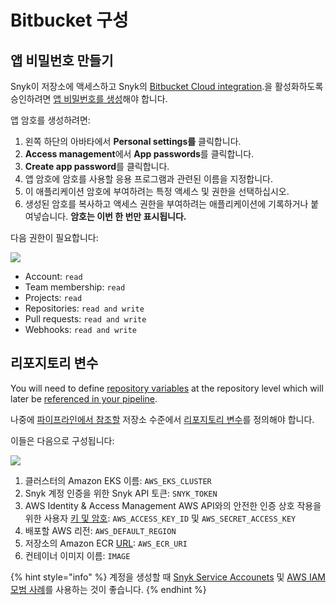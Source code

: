 # Bitbucket 구성

## 앱 비밀번호 만들기

Snyk이 저장소에 액세스하고 Snyk의 [Bitbucket Cloud integration](https://support.snyk.io/hc/en-us/articles/360004032097-Bitbucket-Cloud-integration).을 활성화하도록 승인하려면 [앱 비밀번호를 생성](https://support.atlassian.com/bitbucket-cloud/docs/app-passwords/)해야 합니다.

앱 암호를 생성하려면:

1. 왼쪽 하단의 아바타에서 **Personal settings를** 클릭합니다.
2. **Access management**에서 **App passwords**를 클릭합니다.
3. **Create app password**를 클릭합니다.
4. 앱 암호에 암호를 사용할 응용 프로그램과 관련된 이름을 지정합니다.
5. 이 애플리케이션 암호에 부여하려는 특정 액세스 및 권한을 선택하십시오.
6. 생성된 암호를 복사하고 액세스 권한을 부여하려는 애플리케이션에 기록하거나 붙여넣습니다. **암호는 이번 한 번만 표시됩니다.**

다음 권한이 필요합니다:

![](https://partner-workshop-assets.s3.us-east-2.amazonaws.com/bitbucket-api-token.png)

* Account: `read`
* Team membership: `read`
* Projects: `read`
* Repositories: `read and write`
* Pull requests: `read and write`
* Webhooks: `read and write`

## 리포지토리 변수

You will need to define [repository variables](https://support.atlassian.com/bitbucket-cloud/docs/variables-in-pipelines/#Repository-variables) at the repository level which will later be [referenced in your pipeline](https://support.atlassian.com/bitbucket-cloud/docs/variables-in-pipelines/).

나중에 [파이프라인에서 참조할](https://support.atlassian.com/bitbucket-cloud/docs/variables-in-pipelines/) 저장소 수준에서 [리포지토리 변수](https://support.atlassian.com/bitbucket-cloud/docs/variables-in-pipelines/#Repository-variables)를 정의해야 합니다.

이들은 다음으로 구성됩니다:

![](https://partner-workshop-assets.s3.us-east-2.amazonaws.com/bitubucket-repo-vars.png)

1. 클러스터의 Amazon EKS 이름: `AWS_EKS_CLUSTER`
2. Snyk 계정 인증을 위한 Snyk API 토큰: `SNYK_TOKEN`
3. AWS Identity & Access Management AWS API와의 안전한 인증 상호 작용을 위한 사용자 [키 및 암호](https://docs.aws.amazon.com/IAM/latest/UserGuide/id\_credentials\_access-keys.html): `AWS_ACCESS_KEY_ID` 및 `AWS_SECRET_ACCESS_KEY`
4. 배포할 AWS 리전: `AWS_DEFAULT_REGION`
5. 저장소의 Amazon ECR [URL](https://docs.aws.amazon.com/AmazonECR/latest/userguide/Registries.html): `AWS_ECR_URI`
6. 컨테이너 이미지 이름: `IMAGE`

{% hint style="info" %}
계정을 생성할 때 [Snyk Service Accounets](https://support.snyk.io/hc/en-us/articles/360004037597-Service-accounts) 및 [AWS IAM 모범 사례](https://docs.aws.amazon.com/IAM/latest/UserGuide/best-practices.html)를 사용하는 것이 좋습니다.
{% endhint %}
